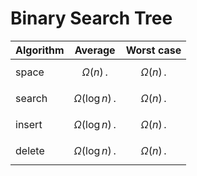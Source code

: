 # Binary Search Tree

| Algorithm | **Average** | **Worst case** |
|--|--|--|
| space | $$ \Omega(n)\,. $$ | $$ \Omega(n)\,. $$ |
| search | $$ \Omega(\log n)\,. $$ | $$ \Omega(n)\,. $$ |
| insert | $$ \Omega(\log n)\,. $$ | $$ \Omega(n)\,. $$ |
| delete | $$ \Omega(\log n)\,. $$ | $$ \Omega(n)\,. $$ |

